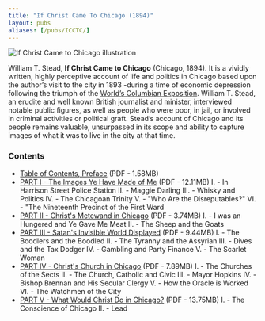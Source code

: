 ```yaml
---
title: "If Christ Came To Chicago (1894)"
layout: pubs
aliases: [/pubs/ICCTC/]
---
```


![If Christ Came to Chicago illustration](/img/pub/ICCTC/ICCTCart.jpg)

William T. Stead, __If Christ Came to Chicago__ (Chicago, 1894). It is a vividly written, highly perceptive account of life and politics in Chicago based upon the author’s visit to the city in 1893 -during a time of economic depression following the triumph of the [World’s Columbian Exposition](). William T. Stead, an erudite and well known British journalist and minister, interviewed notable public figures, as well as people who were poor, in jail, or involved in criminal activities or political graft. Stead’s account of Chicago and its people remains valuable, unsurpassed in its scope and ability to capture images of what it was to live in the city at that time.

### Contents
  * [Table of Contents, Preface](/docs_fk/homicide/ICCTC/ICCTC.TOC.pdf)
    (PDF - 1.58MB)
  * [PART I - The Images Ye Have Made of Me](/docs_fk/homicide/ICCTC/ICCTC.Part1.pdf)
    (PDF - 12.11MB)
        I. - In Harrison Street Police Station
        II. - Maggie Darling
        III. - Whisky and Politics
        IV. - The Chicagoan Trinity
        V. - "Who Are the Disreputables?"
        VI. - "The Nineteenth Precinct of the First Ward
  * [PART II - Christ's Metewand in Chicago](/docs_fk/homicide/ICCTC/ICCTC.Part2.pdf)
    (PDF - 3.74MB)
        I. - I was an Hungered and Ye Gave Me Meat
        II. - The Sheep and the Goats
  * [PART III - Satan's Invisible World Displayed](/docs_fk/homicide/ICCTC/ICCTC.Part3.pdf)
    (PDF - 9.44MB)
        I. - The Boodlers and the Boodled
        II. - The Tyranny and the Assyrian
        III. - Dives and the Tax Dodger
        IV. - Gambling and Party Finance
        V. - The Scarlet Woman
  * [PART IV - Christ's Church in Chicago](/docs_fk/homicide/ICCTC/ICCTC.Part4.pdf)
    (PDF - 7.89MB)
        I. - The Churches of the Sects
        II. - The Church, Catholic and Civic
        III. - Mayor Hopkins
        IV. - Bishop Brennan and His Secular Clergy
        V. - How the Oracle is Worked
        VI. - The Watchmen of the City
  * [PART V - What Would Christ Do in Chicago?](/docs_fk/homicide/ICCTC/ICCTC.Part5.pdf)
    (PDF - 13.75MB)
        I. - The Conscience of Chicago
        II. - Lead
